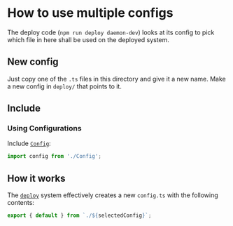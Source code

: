 # How to use multiple configs

The deploy code (`npm run deploy daemon-dev`) looks at its config to pick which file in here shall be used on the deployed system.

## New config

Just copy one of the `.ts` files in this directory and give it a new name.
Make a new config in `deploy/` that points to it.

## Include

### Using Configurations

Include [`Config`](../Config.ts):

```TypeScript
import config from './Config';
```

## How it works

The [`deploy`](../../deploy) system effectively creates a new `config.ts` with the following contents:

```TypeScript
export { default } from `./${selectedConfig}`;
```
